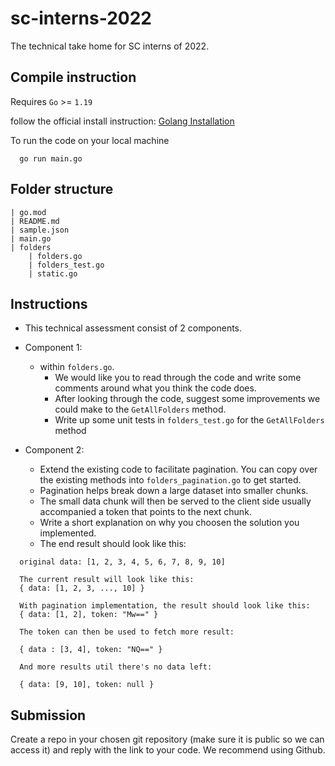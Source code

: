 # sc-interns-2022

The technical take home for SC interns of 2022.

## Compile instruction

Requires `Go` >= `1.19`

follow the official install instruction: [Golang Installation](https://go.dev/doc/install)

To run the code on your local machine
```
  go run main.go
```

## Folder structure

```
| go.mod
| README.md
| sample.json
| main.go
| folders
    | folders.go
    | folders_test.go
    | static.go
```

## Instructions

- This technical assessment consist of 2 components.
- Component 1:
  - within `folders.go`. 
    - We would like you to read through the code and write some comments around what you think the code does.
    - After looking through the code, suggest some improvements we could make to the `GetAllFolders` method.
    - Write up some unit tests in `folders_test.go` for the `GetAllFolders` method

- Component 2:
  - Extend the existing code to facilitate pagination. You can copy over the existing methods into `folders_pagination.go` to get started.
  - Pagination helps break down a large dataset into smaller chunks.
  - The small data chunk will then be served to the client side usually accompanied a token that points to the next chunk.
  - Write a short explanation on why you choosen the solution you implemented.
  - The end result should look like this:
```
  original data: [1, 2, 3, 4, 5, 6, 7, 8, 9, 10]
  
  The current result will look like this:
  { data: [1, 2, 3, ..., 10] }
  
  With pagination implementation, the result should look like this: 
  { data: [1, 2], token: "Mw==" }

  The token can then be used to fetch more result:
  
  { data : [3, 4], token: "NQ==" }

  And more results util there's no data left:
  
  { data: [9, 10], token: null }
```

## Submission

Create a repo in your chosen git repository (make sure it is public so we can access it) and reply with the link to your code. We recommend using Github.
